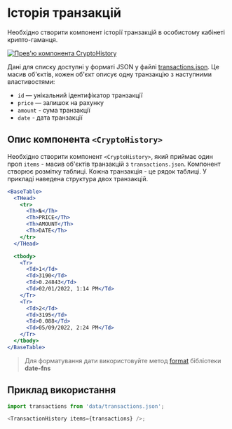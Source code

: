 # Історія транзакцій

Необхідно створити компонент історії транзакцій в особистому кабінеті
крипто-гаманця.

[![Прев'ю компонента CryptoHistory](https://i.gyazo.com/c40db818fdf62f749f97ab24f1946928.png)](https://gyazo.com/c40db818fdf62f749f97ab24f1946928)

Дані для списку доступні у форматі JSON у файлі
[transactions.json](./src/data/transactions.json). Це масив об'єктів, кожен
об'єкт описує одну транзакцію з наступними властивостями:

- `id` — унікальний ідентифікатор транзакції
- `price` — залишок на рахунку
- `amount` - сума транзакції
- `date` - дата транзакції

## Опис компонента `<CryptoHistory>`

Необхідно створити компонент `<CryptoHistory>`, який приймає один проп `items` -
масив об'єктів транзакцій з `transactions.json`. Компонент створює розмітку
таблиці. Кожна транзакція - це рядок таблиці. У прикладі наведена структура двох
транзакцій.

```jsx
<BaseTable>
  <THead>
    <tr>
      <Th>№</Th>
      <Th>PRICE</Th>
      <Th>AMOUNT</Th>
      <Th>DATE</Th>
    </tr>
  </THead>

  <tbody>
    <Tr>
      <Td>1</Td>
      <Td>3190</Td>
      <Td>0.24843</Td>
      <Td>02/01/2022, 1:14 PM</Td>
    </Tr>
    <Tr>
      <Td>2</Td>
      <Td>3195</Td>
      <Td>0.088</Td>
      <Td>05/09/2022, 2:24 PM</Td>
    </Tr>
  </tbody>
</BaseTable>
```

> Для форматування дати використовуйте метод
> [format](https://date-fns.org/v2.28.0/docs/format) бібліотеки **date-fns**

## Приклад використання

```js
import transactions from 'data/transactions.json';

<TransactionHistory items={transactions} />;
```
